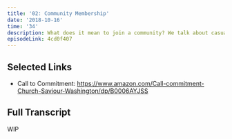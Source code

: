 ```yaml
---
title: '02: Community Membership'
date: '2018-10-16'
time: '34'
description: What does it mean to join a community? We talk about casual versus committed membership, and how maintainers and leaders manage expectations around trust and collaboration.
episodeLink: 4cd0f407
---
```


## Selected Links

- Call to Commitment: https://www.amazon.com/Call-commitment-Church-Saviour-Washington/dp/B0006AYJSS

## Full Transcript

WIP
